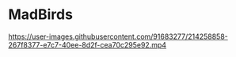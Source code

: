 # MadBirds
https://user-images.githubusercontent.com/91683277/214258858-267f8377-e7c7-40ee-8d2f-cea70c295e92.mp4
